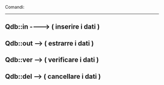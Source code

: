 Comandi:

---
Qdb::in ----> ( inserire i dati )
---
Qdb::out --> ( estrarre i dati )
---
Qdb::ver --> ( verificare i dati )
---
Qdb::del --> ( cancellare i dati )
---
